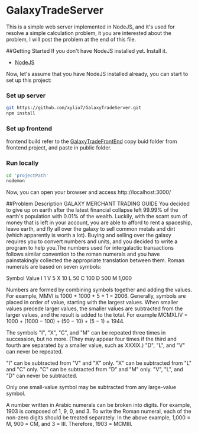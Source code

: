 # GalaxyTradeServer
This is a simple web server implemented in NodeJS, and it's used for resolve a simple calculation problem, it you are interested about
the problem, I will post the problem at the end of this file.

##Getting Started
If you don't have NodeJS installed yet. Install it.
- [NodeJS](https://nodejs.org/en/)

Now, let's assume that you have NodeJS installed already, you can start to set up this project:

### Set up server
```bash
git https://github.com/xyliu7/GalaxyTradeServer.git
npm install
```

### Set up frontend
frontend build refer to the [GalaxyTradeFrontEnd](https://github.com/xyliu7/GalaxyTradeFrontend)
copy buid folder from frontend project, and paste in public folder.

### Run locally
```bash
cd 'projectPath'
nodemon
```
Now, you can open your browser and access http://localhost:3000/



##Problem Description
GALAXY MERCHANT TRADING GUIDE
You decided to give up on earth after the latest financial collapse left 99.99% of the earth's population with 0.01% of the wealth. 
Luckily, with the scant sum of money that is left in your account, you are able to afford to rent a spaceship, leave earth, and fly 
all over the galaxy to sell common metals and dirt (which apparently is worth a lot). Buying and selling over the galaxy requires 
you to convert numbers and units, and you decided to write a program to help you.The numbers used for intergalactic transactions 
follows similar convention to the roman numerals and you have painstakingly collected the appropriate translation between them. 
Roman numerals are based on seven symbols:

Symbol Value 
I 1
V 5
X 10
L 50
C 100
D 500 
M 1,000

Numbers are formed by combining symbols together and adding the values. For example, MMVI is 1000 + 1000 + 5 + 1 = 2006. Generally, 
symbols are placed in order of value, starting with the largest values. When smaller values precede larger values, the smaller values 
are subtracted from the larger values, and the result is added to the total. For example MCMXLIV = 1000 + (1000 − 100) + (50 − 10) + 
(5 − 1) = 1944.

The symbols "I", "X", "C", and "M" can be repeated three times in succession, but no more. (They may appear four times if the third 
and fourth are separated by a smaller value, such as XXXIX.) "D", "L", and "V" can never be repeated.

"I" can be subtracted from "V" and "X" only. "X" can be subtracted from "L" and "C" only. "C" can be subtracted from "D" and "M" only. 
"V", "L", and "D" can never be subtracted.

Only one small-value symbol may be subtracted from any large-value symbol.

A number written in Arabic numerals can be broken into digits. For example, 1903 is composed of 1, 9, 0, and 3. To write the Roman 
numeral, each of the non-zero digits should be treated separately. In the above example, 1,000 = M, 900 = CM, and 3 = III. Therefore, 
1903 = MCMIII.


